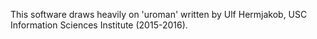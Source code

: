 This software draws heavily on 'uroman' written by Ulf Hermjakob, USC Information Sciences Institute (2015-2016).
